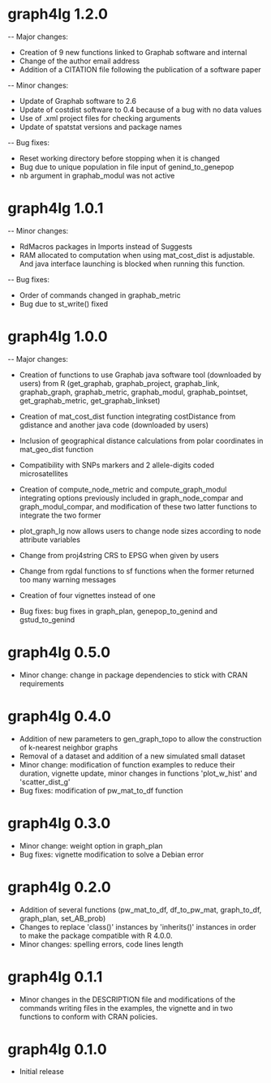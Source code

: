 # graph4lg 1.2.0

-- Major changes: 
- Creation of 9 new functions linked to Graphab software and internal
- Change of the author email address
- Addition of a CITATION file following the publication of a software paper
 
-- Minor changes: 
- Update of Graphab software to 2.6
- Update of costdist software to 0.4 because of a bug with no data values
- Use of .xml project files for checking arguments
- Update of spatstat versions and package names
 
-- Bug fixes:
- Reset working directory before stopping when it is changed
- Bug due to unique population in file input of genind_to_genepop
- nb argument in graphab_modul was not active


# graph4lg 1.0.1

-- Minor changes: 
- RdMacros packages in Imports instead of Suggests
- RAM allocated to computation when using mat_cost_dist is adjustable. And
 java interface launching is blocked when running this function.
 
-- Bug fixes:
- Order of commands changed in graphab_metric
- Bug due to st_write() fixed

# graph4lg 1.0.0

-- Major changes: 
- Creation of functions to use Graphab java software tool (downloaded by users) 
from R (get_graphab, graphab_project, graphab_link, graphab_graph, graphab_metric, graphab_modul,
graphab_pointset, get_graphab_metric, get_graphab_linkset)
- Creation of mat_cost_dist function integrating costDistance from gdistance
and another java code (downloaded by users)
- Inclusion of geographical distance calculations from polar coordinates in 
mat_geo_dist function
- Compatibility with SNPs markers and 2 allele-digits coded microsatellites
- Creation of compute_node_metric and compute_graph_modul integrating options
previously included in graph_node_compar and graph_modul_compar, and modification
of these two latter functions to integrate the two former
- plot_graph_lg now allows users to change node sizes according to node attribute variables
- Change from proj4string CRS to EPSG when given by users
- Change from rgdal functions to sf functions when the former returned too many
warning messages
- Creation of four vignettes instead of one

- Bug fixes: bug fixes in graph_plan, genepop_to_genind and gstud_to_genind


# graph4lg 0.5.0

- Minor change: change in package dependencies to stick with CRAN requirements

# graph4lg 0.4.0

- Addition of new parameters to gen_graph_topo to allow the construction of k-nearest neighbor graphs
- Removal of a dataset and addition of a new simulated small dataset
- Minor change: modification of function examples to reduce their duration, vignette update, minor changes in functions 'plot_w_hist' and 'scatter_dist_g'
- Bug fixes: modification of pw_mat_to_df function

# graph4lg 0.3.0

- Minor change: weight option in graph_plan
- Bug fixes: vignette modification to solve a Debian error

# graph4lg 0.2.0

- Addition of several functions (pw_mat_to_df, df_to_pw_mat, graph_to_df, graph_plan, set_AB_prob)
- Changes to replace 'class()' instances by 'inherits()' instances in order to make the package compatible with R 4.0.0.
- Minor changes: spelling errors, code lines length

# graph4lg 0.1.1

- Minor changes in the DESCRIPTION file and modifications of the commands writing files in the examples, the vignette and in two functions to conform with CRAN policies.

# graph4lg 0.1.0

- Initial release

